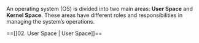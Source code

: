 
An operating system (OS) is divided into two main areas: 
**User Space** and **Kernel Space**. 
These areas have different roles and responsibilities in managing the system’s operations.


==[[02. User Space | User Space]]==